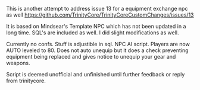This is another attempt to address issue 13 for a equipment exchange npc as well
https://github.com/TrinityCore/TrinityCoreCustomChanges/issues/13

It is based on Mindsear's Template NPC which has not been updated in a long time.
SQL's are included as well. 
I did slight modifications as well. 

Currently no confs.
Stuff is adjustible in sql.
NPC AI script.
Players are now AUTO leveled to 80.
Does not auto unequip but it does a check preventing equipment being replaced and gives notice to unequip your gear and weapons.

Script is deemed unofficial and unfinished until further feedback or reply from trinitycore.